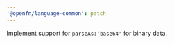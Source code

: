 ```yaml
---
'@openfn/language-common': patch
---
```


Implement support for `parseAs:'base64'` for binary data.
